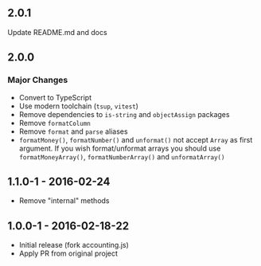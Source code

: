 
## 2.0.1

Update README.md and docs

## 2.0.0

### Major Changes

- Convert to TypeScript
- Use modern toolchain (`tsup`, `vitest`)
- Remove dependencies to `is-string` and `objectAssign` packages
- Remove `formatColumn`
- Remove `format` and `parse` aliases
- `formatMoney()`, `formatNumber()` and `unformat()` not accept `Array` as first argument. If you wish format/unformat arrays you should use `formatMoneyArray()`, `formatNumberArray()` and `unformatArray()`

## 1.1.0-1 - 2016-02-24

- Remove "internal" methods

## 1.0.0-1 - 2016-02-18-22

- Initial release (fork accounting.js)
- Apply PR from original project
